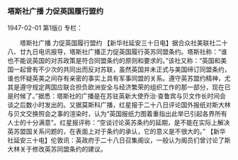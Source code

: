 ### 塔斯社广播  力促英国履行盟约

1947-02-01
第1版()
专栏：

　　塔斯社广播
    力促英国履行盟约
    【新华社延安三十日电】据合众社美联社二十八、廿九日电讯报导，塔斯社广播正力促英国履行英苏同盟条约。塔斯社称：“谁也不能说英国的对苏政策是符合同盟条约的原则和要求的。”该社又称：“英国和美国一起曾有不少次的共同出而反对苏联，虽然英国并未正式与美国缔订同盟条约，谁也怀疑英美之间存有亲密的事实上具有军事同盟的关系。遵守英苏盟约精神，尤其是遵守规定两国应联合担负欧洲安全与经济繁荣的组织工作的那一部分，现在已是时候了。”据悉：塔斯社的广播是在苏驻英新大使乔治·查鲁宾与贝文作长时间会谈之后数小时发出的。又据莫斯科广播，红星报于二十八日评论国外报纸对斯大林与贝文交换照会之事的渲染时，认为“英国报纸力图着重指出此举已引起各界所有人士的十分满意”。红星报评称：“空谈讨论英苏条约的延期，是不能在实际上解决英苏盟国关系问题的，在表面上对于条约的承认，它的意义是不很大的。”
    【新华社延安三十电】伦敦讯：英政府于二十八日召集阁议，一般认为阁员们曾讨论了斯大林关于修改英苏同盟条约的建议。
